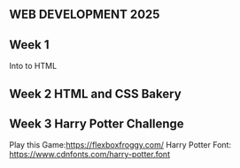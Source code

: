 ## WEB DEVELOPMENT 2025

## Week 1
Into to HTML 

## Week 2 HTML and CSS Bakery 
## Week 3 Harry Potter Challenge

Play this Game:https://flexboxfroggy.com/
Harry Potter Font: https://www.cdnfonts.com/harry-potter.font
